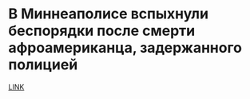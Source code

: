 # В Миннеаполисе вспыхнули беспорядки после смерти афроамериканца, задержанного полицией



[LINK](https://varlamov.ru/3909469.html)